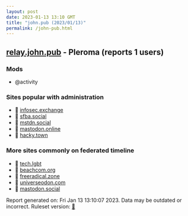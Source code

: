 ```yaml
---
layout: post
date: 2023-01-13 13:10 GMT
title: "john.pub (2023/01/13)"
permalink: /john-pub.html
---
```


## [relay.john.pub](https://relay.john.pub) - Pleroma (reports 1 users)

### Mods
 * @activity

### Sites popular with administration

* 🐘 [infosec.exchange](/infosec-exchange.html)
* 🐘 [sfba.social](/sfba-social.html)
* 🐘 [mstdn.social](/mstdn-social.html)
* 🐘 [mastodon.online](/mastodon-online.html)
* 🐘 [hacky.town](/hacky-town.html)

### More sites commonly on federated timeline

* 🐘 [tech.lgbt](/tech-lgbt.html)
* 🐘 [beachcom.org](/beachcom-org.html)
* 🐘 [freeradical.zone](/freeradical-zone.html)
* 🐘 [universeodon.com](/universeodon-com.html)
* 🐘 [mastodon.social](/mastodon-social.html)

Report generated on: Fri Jan 13 13:10:07 2023. Data may be outdated or incorrect.
Ruleset version: [🧁](/version-cupcake)

